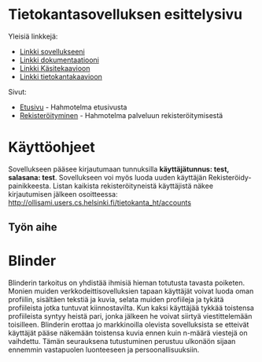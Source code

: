 # Tietokantasovelluksen esittelysivu

Yleisiä linkkejä:

* [Linkki sovellukseeni](http://ollisami.users.cs.helsinki.fi/tietokanta_ht/)
* [Linkki dokumentaatiooni](https://github.com/ollisami/Tsoha-Bootstrap/blob/master/doc/Dokumentaatio.pdf)
* [Linkki Käsitekaavioon](https://github.com/ollisami/Tsoha-Bootstrap/blob/master/doc/k%C3%A4sitekaavio.png)
* [Linkki tietokantakaavioon](https://github.com/ollisami/Tsoha-Bootstrap/blob/master/doc/tietokantakaavio.png)

Sivut:
* [Etusivu](http://ollisami.users.cs.helsinki.fi/tietokanta_ht/etusivu) - Hahmotelma etusivusta
* [Rekisteröityminen](http://ollisami.users.cs.helsinki.fi/tietokanta_ht/rekisteroidy) - Hahmotelma palveluun rekisteröitymisestä 

# Käyttöohjeet
Sovellukseen pääsee kirjautumaan tunnuksilla <b>käyttäjätunnus: test, salasana: test</b>.
Sovellukseen voi myös luoda uuden käyttäjän Rekisteröidy-painikkeesta.
Listan kaikista rekisteröityneistä käyttäjistä näkee kirjautumisen jälkeen osoitteessa:
http://ollisami.users.cs.helsinki.fi/tietokanta_ht/accounts

## Työn aihe

# Blinder

Blinderin tarkoitus on yhdistää ihmisiä hieman totutusta tavasta poiketen. Monien muiden verkkodeittisovelluksien tapaan käyttäjät voivat luoda oman profiilin, sisältäen tekstiä ja kuvia, selata muiden profiileja ja tykätä profiileista jotka tuntuvat kiinnostavilta. Kun kaksi käyttäjää tykkää toistensa profiileista syntyy heistä pari, jonka jälkeen he voivat siirtyä viestittelemään toisilleen. Blinderin erottaa jo markkinoilla olevista sovelluksista se etteivät käyttäjät pääse näkemään toistensa kuvia ennen kuin n-määrä viestejä on vaihdettu. Tämän seurauksena tutustuminen perustuu ulkonäön sijaan ennemmin vastapuolen luonteeseen ja persoonallisuuksiin.
